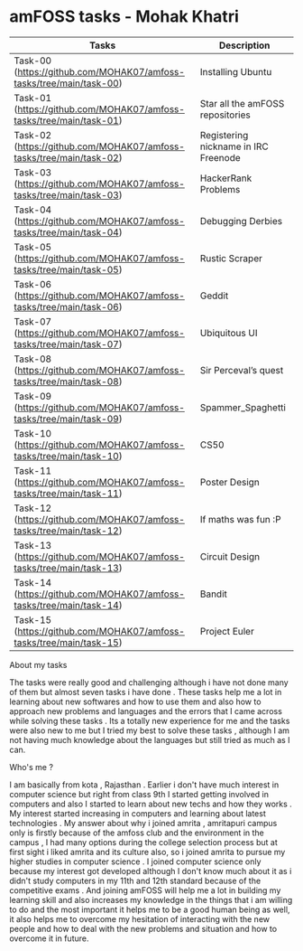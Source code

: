 # amFOSS tasks - Mohak Khatri
|Tasks|Description|
|-----|-----------|
|Task-00 (https://github.com/MOHAK07/amfoss-tasks/tree/main/task-00)|Installing Ubuntu|
|Task-01 (https://github.com/MOHAK07/amfoss-tasks/tree/main/task-01)| Star all the amFOSS repositories|
|Task-02 (https://github.com/MOHAK07/amfoss-tasks/tree/main/task-02)| Registering nickname in IRC Freenode|
|Task-03 (https://github.com/MOHAK07/amfoss-tasks/tree/main/task-03)| HackerRank Problems|
|Task-04 (https://github.com/MOHAK07/amfoss-tasks/tree/main/task-04)| Debugging Derbies|
|Task-05 (https://github.com/MOHAK07/amfoss-tasks/tree/main/task-05)| Rustic Scraper|
|Task-06 (https://github.com/MOHAK07/amfoss-tasks/tree/main/task-06)| Geddit|
|Task-07 (https://github.com/MOHAK07/amfoss-tasks/tree/main/task-07)| Ubiquitous UI|
|Task-08 (https://github.com/MOHAK07/amfoss-tasks/tree/main/task-08)| Sir Perceval’s quest|
|Task-09 (https://github.com/MOHAK07/amfoss-tasks/tree/main/task-09)| Spammer_Spaghetti|
|Task-10 (https://github.com/MOHAK07/amfoss-tasks/tree/main/task-10)| CS50|
|Task-11 (https://github.com/MOHAK07/amfoss-tasks/tree/main/task-11)| Poster Design|
|Task-12 (https://github.com/MOHAK07/amfoss-tasks/tree/main/task-12)| If maths was fun :P|
|Task-13 (https://github.com/MOHAK07/amfoss-tasks/tree/main/task-13)| Circuit Design|
|Task-14 (https://github.com/MOHAK07/amfoss-tasks/tree/main/task-14)| Bandit|
|Task-15 (https://github.com/MOHAK07/amfoss-tasks/tree/main/task-15)| Project Euler|




About my tasks



The tasks were really good and challenging although i have not done many of them but almost seven tasks i have done .  These tasks help me a lot in learning about new softwares and how to use them and also how to approach new problems and languages and the errors that I came across while solving these tasks . Its a totally new experience for me and the tasks were also new to me but I tried my best to solve these tasks , although I am not having much knowledge about the languages but still tried as much as I can.



Who's me ?



I am basically from kota , Rajasthan . Earlier i don't have much interest in computer science but right from class 9th I started getting involved in computers and also I started to learn about new techs and how they works . My interest started increasing in computers and learning about latest technologies . My answer about why i joined amrita , amritapuri campus only is firstly because of the amfoss club and the environment in the campus , I had many options during the college selection process but at first sight i liked amrita and its culture also, so i joined amrita to pursue my higher studies in computer science . I joined computer science only because my interest got developed although I don't know much about it as i didn't study computers in my 11th and 12th standard because of the competitive exams . And joining amFOSS will help me a lot in building my learning skill and also increases my knowledge in the things that i am willing to do and the most important it helps me to be a good human being as well, it also helps me to overcome my hesitation of interacting with the new people and how to deal with the new problems and situation and how to overcome it in future.
